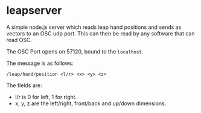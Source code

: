 # leapserver

A simple node.js server which reads leap hand positions and sends as vectors
to an OSC udp port. This can then be read by any software that can read
OSC.

The OSC Port opens on 57120, bound to the `localhost`.

The message is as follows:

    /leap/hand/position <l/r> <x> <y> <z>

The fields are:

* l/r is 0 for left, 1 for right.
* x, y, z are the left/right, front/back and up/down dimensions.
